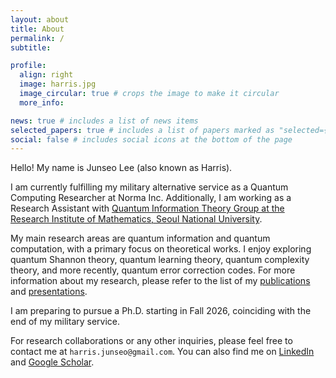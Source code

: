 ```yaml
---
layout: about
title: About
permalink: /
subtitle: 

profile:
  align: right
  image: harris.jpg
  image_circular: true # crops the image to make it circular
  more_info:

news: true # includes a list of news items
selected_papers: true # includes a list of papers marked as "selected={true}"
social: false # includes social icons at the bottom of the page
---
```


Hello! My name is Junseo Lee (also known as Harris).

I am currently fulfilling my military alternative service as a Quantum Computing Researcher at Norma Inc. Additionally, I am working as a Research Assistant with [Quantum Information Theory Group at the Research Institute of Mathematics, Seoul National University](https://sites.google.com/view/team-qst/home).

My main research areas are quantum information and quantum computation, with a primary focus on theoretical works. I enjoy exploring quantum Shannon theory, quantum learning theory, quantum complexity theory, and more recently, quantum error correction codes. For more information about my research, please refer to the list of my [publications](/publications) and [presentations](/presentations).

I am preparing to pursue a Ph.D. starting in Fall 2026, coinciding with the end of my military service.

For research collaborations or any other inquiries, please feel free to contact me at `harris.junseo@gmail.com`.
You can also find me on [LinkedIn](http://www.linkedin.com/in/harris-quantum) and [Google Scholar](https://scholar.google.co.kr/citations?user=mal5ZI8AAAAJ&hl=ko).